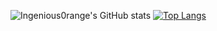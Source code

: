 ![Ingenious0range's GitHub stats](https://github-readme-stats.vercel.app/api?username=Ingenious0range&show_icons=true&theme=transparent)
[![Top Langs](https://github-readme-stats.vercel.app/api/top-langs/?username=Ingenious0range)](https://github.com/anuraghazra/github-readme-stats)
